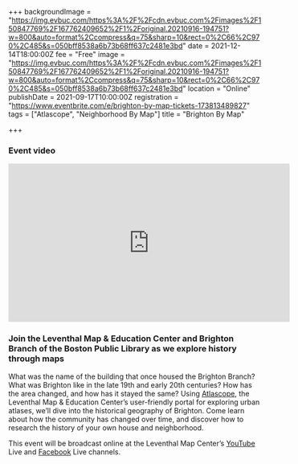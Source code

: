 +++
backgroundImage = "https://img.evbuc.com/https%3A%2F%2Fcdn.evbuc.com%2Fimages%2F150847769%2F167762409652%2F1%2Foriginal.20210916-194751?w=800&auto=format%2Ccompress&q=75&sharp=10&rect=0%2C66%2C970%2C485&s=050bff8538a6b73b68ff637c2481e3bd"
date = 2021-12-14T18:00:00Z
fee = "Free"
image = "https://img.evbuc.com/https%3A%2F%2Fcdn.evbuc.com%2Fimages%2F150847769%2F167762409652%2F1%2Foriginal.20210916-194751?w=800&auto=format%2Ccompress&q=75&sharp=10&rect=0%2C66%2C970%2C485&s=050bff8538a6b73b68ff637c2481e3bd"
location = "Online"
publishDate = 2021-09-17T10:00:00Z
registration = "https://www.eventbrite.com/e/brighton-by-map-tickets-173813489827"
tags = ["Atlascope", "Neighborhood By Map"]
title = "Brighton By Map"

+++
### Event video 
<iframe width="560" height="315" src="https://www.youtube.com/embed/LEdC8fQAS2k" title="YouTube video player" frameborder="0" allow="accelerometer; autoplay; clipboard-write; encrypted-media; gyroscope; picture-in-picture" allowfullscreen></iframe>

### **Join the Leventhal Map & Education Center and Brighton Branch of the Boston Public Library as we explore history through maps**

What was the name of the building that once housed the Brighton Branch? What was Brighton like in the late 19th and early 20th centuries? How has the area changed, and how has it stayed the same? Using [Atlascope](https://atlascope.leventhalmap.org/), the Leventhal Map & Education Center’s user-friendly portal for exploring urban atlases, we’ll dive into the historical geography of Brighton. Come learn about how the community has changed over time, and discover how to research the history of your own house and neighborhood.

This event will be broadcast online at the Leventhal Map Center’s [YouTube](https://www.youtube.com/channel/UCb7XDT7zQeq493V8E6SNw-g) Live and [Facebook](https://www.facebook.com/bplmaps/videos/?ref=page_internal) Live channels.